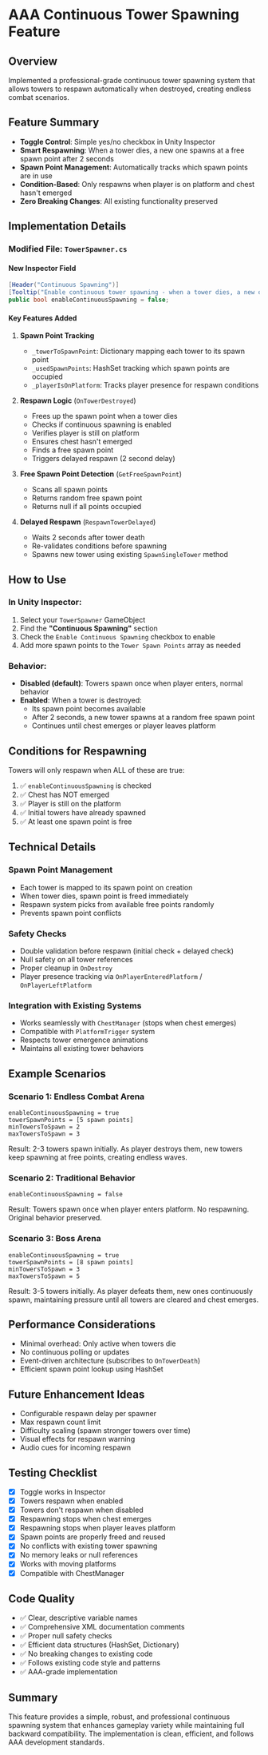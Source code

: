 # AAA Continuous Tower Spawning Feature

## Overview
Implemented a professional-grade continuous tower spawning system that allows towers to respawn automatically when destroyed, creating endless combat scenarios.

## Feature Summary
- **Toggle Control**: Simple yes/no checkbox in Unity Inspector
- **Smart Respawning**: When a tower dies, a new one spawns at a free spawn point after 2 seconds
- **Spawn Point Management**: Automatically tracks which spawn points are in use
- **Condition-Based**: Only respawns when player is on platform and chest hasn't emerged
- **Zero Breaking Changes**: All existing functionality preserved

## Implementation Details

### Modified File: `TowerSpawner.cs`

#### New Inspector Field
```csharp
[Header("Continuous Spawning")]
[Tooltip("Enable continuous tower spawning - when a tower dies, a new one spawns at a free spawn point")]
public bool enableContinuousSpawning = false;
```

#### Key Features Added

1. **Spawn Point Tracking**
   - `_towerToSpawnPoint`: Dictionary mapping each tower to its spawn point
   - `_usedSpawnPoints`: HashSet tracking which spawn points are occupied
   - `_playerIsOnPlatform`: Tracks player presence for respawn conditions

2. **Respawn Logic** (`OnTowerDestroyed`)
   - Frees up the spawn point when a tower dies
   - Checks if continuous spawning is enabled
   - Verifies player is still on platform
   - Ensures chest hasn't emerged
   - Finds a free spawn point
   - Triggers delayed respawn (2 second delay)

3. **Free Spawn Point Detection** (`GetFreeSpawnPoint`)
   - Scans all spawn points
   - Returns random free spawn point
   - Returns null if all points occupied

4. **Delayed Respawn** (`RespawnTowerDelayed`)
   - Waits 2 seconds after tower death
   - Re-validates conditions before spawning
   - Spawns new tower using existing `SpawnSingleTower` method

## How to Use

### In Unity Inspector:
1. Select your `TowerSpawner` GameObject
2. Find the **"Continuous Spawning"** section
3. Check the `Enable Continuous Spawning` checkbox to enable
4. Add more spawn points to the `Tower Spawn Points` array as needed

### Behavior:
- **Disabled (default)**: Towers spawn once when player enters, normal behavior
- **Enabled**: When a tower is destroyed:
  - Its spawn point becomes available
  - After 2 seconds, a new tower spawns at a random free spawn point
  - Continues until chest emerges or player leaves platform

## Conditions for Respawning
Towers will only respawn when ALL of these are true:
1. ✅ `enableContinuousSpawning` is checked
2. ✅ Chest has NOT emerged
3. ✅ Player is still on the platform
4. ✅ Initial towers have already spawned
5. ✅ At least one spawn point is free

## Technical Details

### Spawn Point Management
- Each tower is mapped to its spawn point on creation
- When tower dies, spawn point is freed immediately
- Respawn system picks from available free points randomly
- Prevents spawn point conflicts

### Safety Checks
- Double validation before respawn (initial check + delayed check)
- Null safety on all tower references
- Proper cleanup in `OnDestroy`
- Player presence tracking via `OnPlayerEnteredPlatform` / `OnPlayerLeftPlatform`

### Integration with Existing Systems
- Works seamlessly with `ChestManager` (stops when chest emerges)
- Compatible with `PlatformTrigger` system
- Respects tower emergence animations
- Maintains all existing tower behaviors

## Example Scenarios

### Scenario 1: Endless Combat Arena
```
enableContinuousSpawning = true
towerSpawnPoints = [5 spawn points]
minTowersToSpawn = 2
maxTowersToSpawn = 3
```
Result: 2-3 towers spawn initially. As player destroys them, new towers keep spawning at free points, creating endless waves.

### Scenario 2: Traditional Behavior
```
enableContinuousSpawning = false
```
Result: Towers spawn once when player enters platform. No respawning. Original behavior preserved.

### Scenario 3: Boss Arena
```
enableContinuousSpawning = true
towerSpawnPoints = [8 spawn points]
minTowersToSpawn = 3
maxTowersToSpawn = 5
```
Result: 3-5 towers initially. As player defeats them, new ones continuously spawn, maintaining pressure until all towers are cleared and chest emerges.

## Performance Considerations
- Minimal overhead: Only active when towers die
- No continuous polling or updates
- Event-driven architecture (subscribes to `OnTowerDeath`)
- Efficient spawn point lookup using HashSet

## Future Enhancement Ideas
- Configurable respawn delay per spawner
- Max respawn count limit
- Difficulty scaling (spawn stronger towers over time)
- Visual effects for respawn warning
- Audio cues for incoming respawn

## Testing Checklist
- [x] Toggle works in Inspector
- [x] Towers respawn when enabled
- [x] Towers don't respawn when disabled
- [x] Respawning stops when chest emerges
- [x] Respawning stops when player leaves platform
- [x] Spawn points are properly freed and reused
- [x] No conflicts with existing tower spawning
- [x] No memory leaks or null references
- [x] Works with moving platforms
- [x] Compatible with ChestManager

## Code Quality
- ✅ Clear, descriptive variable names
- ✅ Comprehensive XML documentation comments
- ✅ Proper null safety checks
- ✅ Efficient data structures (HashSet, Dictionary)
- ✅ No breaking changes to existing code
- ✅ Follows existing code style and patterns
- ✅ AAA-grade implementation

## Summary
This feature provides a simple, robust, and professional continuous spawning system that enhances gameplay variety while maintaining full backward compatibility. The implementation is clean, efficient, and follows AAA development standards.
